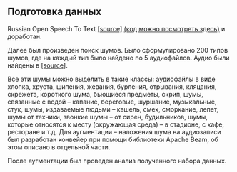 ## Подготовка данных
<p> Russian Open Speech To Text <a href = '7.	https://azure.microsoft.com/en-us/services/open-datasets/catalog/open-speech-to-text/#AzureNotebooks>[source]</a> большой открытый корпуса устной русской речи, который содержит в себе 20 тысяч часов устной речи, из разных предметных областей – звонки, youtube, лекции, телефонные разговоры, книги. </p>
<p>Для разработки своего набора данных был взят как раз данных корпус, но только из аудиокниг. Так как аудио здесь разной длительности от менее секунды до 17 минут, то была написана функция по нарезки аудио и сохранения ее в папку. Не брались файлы менее, чем 2 секунды. Нарезка производилась по 2 секунды.</p>
<p>В ходе проверки, было предположение, что мужских голосов в наборе данных больше, чем женских. Был взят и оптимизирован готовый классификатор, для определения пола говорящего <a href = 'https://www.youtube.com/watch?v=fodf4Pttve4&t=3624s&ab_channel=DeepLearningSchool'> [source]</a> <a href ='prepare_clean_and_noises_audio/classificator.ipynb'>(код можно посмотреть здесь)</a> и доработан.</p>
<p>Далее был произведен поиск шумов. Было сформулировано 200 типов шумов, где на каждый тип было найдено по 5 аудиофайлов. Аудио были найдены в <a href = 'https://zvukogram.com'> [source]</a>.</p> 
<p>Все эти шумы можно выделить в такие классы: аудиофайлы в виде хлопка, хруста, шипения, жевания, бурления, отрывания, кляцания, скрежета, короткого шума, бьющиеся предметы, скрип, шумы, связанные с водой – капание, береговые, шуршание, музыкальные, стук, шумы, издаваемые людьми – кашель, смех, сморкание, лепет, шумы от техники, звонкие шумы – от сирен, будильников, шумы, которые относятся к месту (окружающая среда) – в стадионе, с кафе, ресторане и т.д.
Для аугментации – наложения шума на аудиозаписи был разработан конвейер при помощи библиотеки Apache Beam, об этом описано в отдельной части.</p>
<p>После аугментации был проведен анализ полученного набора данных.</p>
